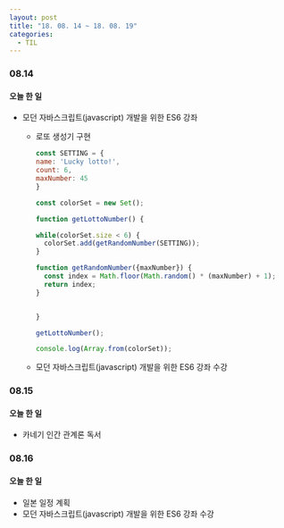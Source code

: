 ```yaml
---
layout: post
title: "18. 08. 14 ~ 18. 08. 19"
categories:
  - TIL
---
```


### 08.14
#### 오늘 한 일
- 모던 자바스크립트(javascript) 개발을 위한 ES6 강좌
    - 로또 생성기 구현
      ```javascript
      const SETTING = {
      name: 'Lucky lotto!',
      count: 6,
      maxNumber: 45
      }

      const colorSet = new Set();

      function getLottoNumber() {

      while(colorSet.size < 6) {
        colorSet.add(getRandomNumber(SETTING));
      }

      function getRandomNumber({maxNumber}) {
        const index = Math.floor(Math.random() * (maxNumber) + 1);
        return index;
      }


      }

      getLottoNumber();

      console.log(Array.from(colorSet));
      ```

  - 모던 자바스크립트(javascript) 개발을 위한 ES6 강좌 수강


### 08.15
#### 오늘 한 일
- 카네기 인간 관계론 독서

### 08.16
#### 오늘 한 일
- 일본 일정 계획
- 모던 자바스크립트(javascript) 개발을 위한 ES6 강좌 수강
